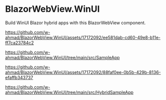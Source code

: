 # BlazorWebView.WinUI
 Build WinUI Blazor hybrid apps with this BlazorWebView component.


https://github.com/w-ahmad/BlazorWebView.WinUI/assets/17172092/ee581dab-cd60-49e8-b11e-ff7ca23784c2

https://github.com/w-ahmad/BlazorWebView.WinUI/tree/main/src/SampleApp

https://github.com/w-ahmad/BlazorWebView.WinUI/assets/17172092/88faf0ee-0b5b-429b-8136-efaffb343737

https://github.com/w-ahmad/BlazorWebView.WinUI/tree/main/src/HybridSampleApp

